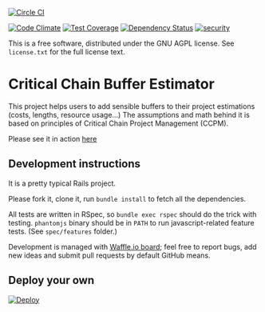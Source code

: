 [![Circle CI](https://circleci.com/gh/kirushik/critical_chain.svg?style=svg)](https://circleci.com/gh/kirushik/critical_chain)

[![Code Climate](https://codeclimate.com/github/kirushik/critical_chain/badges/gpa.svg)](https://codeclimate.com/github/kirushik/critical_chain)
[![Test Coverage](https://codeclimate.com/github/kirushik/critical_chain/badges/coverage.svg)](https://codeclimate.com/github/kirushik/critical_chain/coverage)
[![Dependency Status](https://gemnasium.com/kirushik/critical_chain.svg)](https://gemnasium.com/kirushik/critical_chain)
[![security](https://hakiri.io/github/kirushik/critical_chain/master.svg)](https://hakiri.io/github/kirushik/critical_chain/master)


This is a free software, distributed under the GNU AGPL license. See `license.txt` for the full license text.


# Critical Chain Buffer Estimator

This project helps users to add sensible buffers to their project estimations (costs, lengths, resource usage...)
The assumptions and math behind it is based on principles of Critical Chain Project Management (CCPM).


Please see it in action [here](https://cc.pimenov.cc)


## Development instructions

It is a pretty typical Rails project.

Please fork it, clone it, run `bundle install` to fetch all the dependencies.

All tests are written in RSpec, so `bundle exec rspec` should do the trick with testing. `phantomjs` binary should be in `PATH` to run javascript-related feature tests. (See `spec/features` folder.)

Development is managed with [Waffle.io board](https://waffle.io/kirushik/critical_chain); feel free to report bugs, add new ideas and submit pull requests by default GitHub means.

## Deploy your own

[![Deploy](https://www.herokucdn.com/deploy/button.png)](https://heroku.com/deploy)
